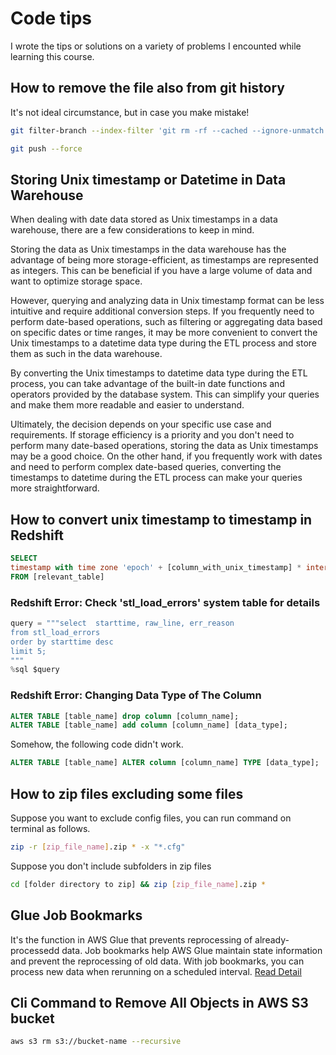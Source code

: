 # Code tips

I wrote the tips or solutions on a variety of problems I encounted while learning this course.

## How to remove the file also from git history

It's not ideal circumstance, but in case you make mistake!

```bash
git filter-branch --index-filter 'git rm -rf --cached --ignore-unmatch path_to_file' HEAD
```

```bash
git push --force
```

## Storing Unix timestamp or Datetime in Data Warehouse

When dealing with date data stored as Unix timestamps in a data warehouse, there are a few considerations to keep in mind.

Storing the data as Unix timestamps in the data warehouse has the advantage of being more storage-efficient, as timestamps are represented as integers. This can be beneficial if you have a large volume of data and want to optimize storage space.

However, querying and analyzing data in Unix timestamp format can be less intuitive and require additional conversion steps. If you frequently need to perform date-based operations, such as filtering or aggregating data based on specific dates or time ranges, it may be more convenient to convert the Unix timestamps to a datetime data type during the ETL process and store them as such in the data warehouse.

By converting the Unix timestamps to datetime data type during the ETL process, you can take advantage of the built-in date functions and operators provided by the database system. This can simplify your queries and make them more readable and easier to understand.

Ultimately, the decision depends on your specific use case and requirements. If storage efficiency is a priority and you don't need to perform many date-based operations, storing the data as Unix timestamps may be a good choice. On the other hand, if you frequently work with dates and need to perform complex date-based queries, converting the timestamps to datetime during the ETL process can make your queries more straightforward.

## How to convert unix timestamp to timestamp in Redshift

```sql
SELECT 
timestamp with time zone 'epoch' + [column_with_unix_timestamp] * interval '1 second'
FROM [relevant_table]
```

### Redshift Error:  Check 'stl_load_errors' system table for details

```python
query = """select  starttime, raw_line, err_reason
from stl_load_errors
order by starttime desc
limit 5;
"""
%sql $query
```

### Redshift Error: Changing Data Type of The Column

```sql
ALTER TABLE [table_name] drop column [column_name];
ALTER TABLE [table_name] add column [column_name] [data_type];
```

Somehow, the following code didn't work.

```sql
ALTER TABLE [table_name] ALTER column [column_name] TYPE [data_type];
```

## How to zip files excluding some files

Suppose you want to exclude config files, you can run command on terminal as follows.

```bash
zip -r [zip_file_name].zip * -x "*.cfg"
```

Suppose you don't include subfolders in zip files

```bash
cd [folder directory to zip] && zip [zip_file_name].zip *
```

## Glue Job Bookmarks

It's the function in AWS Glue that prevents reprocessing of already-processedd data.
Job bookmarks help AWS Glue maintain state information and prevent the reprocessing of old data. With job bookmarks, you can process new data when rerunning on a scheduled interval.
[Read Detail](https://docs.aws.amazon.com/glue/latest/dg/monitor-continuations.html)

## Cli Command to Remove All Objects in AWS S3 bucket

```bash
aws s3 rm s3://bucket-name --recursive
```
